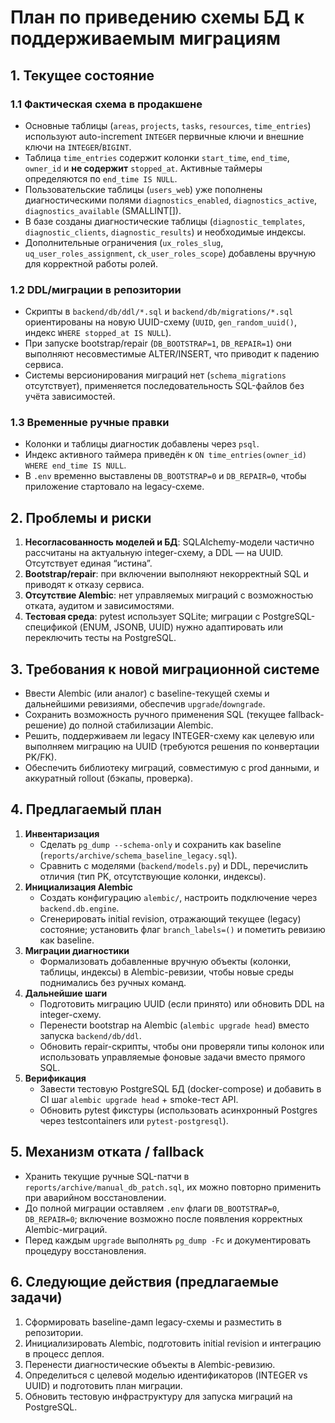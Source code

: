 # План по приведению схемы БД к поддерживаемым миграциям

## 1. Текущее состояние

### 1.1 Фактическая схема в продакшене
- Основные таблицы (`areas`, `projects`, `tasks`, `resources`, `time_entries`) используют auto-increment `INTEGER` первичные ключи и внешние ключи на `INTEGER`/`BIGINT`.
- Таблица `time_entries` содержит колонки `start_time`, `end_time`, `owner_id` и **не содержит** `stopped_at`. Активные таймеры определяются по `end_time IS NULL`.
- Пользовательские таблицы (`users_web`) уже пополнены диагностическими полями `diagnostics_enabled`, `diagnostics_active`, `diagnostics_available` (SMALLINT[]).
- В базе созданы диагностические таблицы (`diagnostic_templates`, `diagnostic_clients`, `diagnostic_results`) и необходимые индексы.
- Дополнительные ограничения (`ux_roles_slug`, `uq_user_roles_assignment`, `ck_user_roles_scope`) добавлены вручную для корректной работы ролей.

### 1.2 DDL/миграции в репозитории
- Скрипты в `backend/db/ddl/*.sql` и `backend/db/migrations/*.sql` ориентированы на новую UUID-схему (`UUID`, `gen_random_uuid()`, индекс `WHERE stopped_at IS NULL`).
- При запуске bootstrap/repair (`DB_BOOTSTRAP=1`, `DB_REPAIR=1`) они выполняют несовместимые ALTER/INSERT, что приводит к падению сервиса.
- Системы версионирования миграций нет (`schema_migrations` отсутствует), применяется последовательность SQL-файлов без учёта зависимостей.

### 1.3 Временные ручные правки
- Колонки и таблицы диагностик добавлены через `psql`.
- Индекс активного таймера приведён к `ON time_entries(owner_id) WHERE end_time IS NULL`.
- В `.env` временно выставлены `DB_BOOTSTRAP=0` и `DB_REPAIR=0`, чтобы приложение стартовало на legacy-схеме.

## 2. Проблемы и риски
1. **Несогласованность моделей и БД**: SQLAlchemy-модели частично рассчитаны на актуальную integer-схему, а DDL — на UUID. Отсутствует единая “истина”.
2. **Bootstrap/repair**: при включении выполняют некорректный SQL и приводят к отказу сервиса.
3. **Отсутствие Alembic**: нет управляемых миграций с возможностью отката, аудитом и зависимостями.
4. **Тестовая среда**: pytest использует SQLite; миграции с PostgreSQL-спецификой (ENUM, JSONB, UUID) нужно адаптировать или переключить тесты на PostgreSQL.

## 3. Требования к новой миграционной системе
- Ввести Alembic (или аналог) с baseline-текущей схемы и дальнейшими ревизиями, обеспечив `upgrade`/`downgrade`.
- Сохранить возможность ручного применения SQL (текущее fallback-решение) до полной стабилизации Alembic.
- Решить, поддерживаем ли legacy INTEGER-схему как целевую или выполняем миграцию на UUID (требуются решения по конвертации PK/FK).
- Обеспечить библиотеку миграций, совместимую с prod данными, и аккуратный rollout (бэкапы, проверка).

## 4. Предлагаемый план
1. **Инвентаризация**
   - Сделать `pg_dump --schema-only` и сохранить как baseline (`reports/archive/schema_baseline_legacy.sql`).
   - Сравнить с моделями (`backend/models.py`) и DDL, перечислить отличия (тип PK, отсутствующие колонки, индексы).
2. **Инициализация Alembic**
   - Создать конфигурацию `alembic/`, настроить подключение через `backend.db.engine`.
   - Сгенерировать initial revision, отражающий текущее (legacy) состояние; установить флаг `branch_labels=()` и пометить ревизию как baseline.
3. **Миграции диагностики**
   - Формализовать добавленные вручную объекты (колонки, таблицы, индексы) в Alembic-ревизии, чтобы новые среды поднимались без ручных команд.
4. **Дальнейшие шаги**
   - Подготовить миграцию UUID (если принято) или обновить DDL на integer-схему.
   - Перенести bootstrap на Alembic (`alembic upgrade head`) вместо запуска `backend/db/ddl`.
   - Обновить repair-скрипты, чтобы они проверяли типы колонок или использовать управляемые фоновые задачи вместо прямого SQL.
5. **Верификация**
   - Завести тестовую PostgreSQL БД (docker-compose) и добавить в CI шаг `alembic upgrade head` + smoke-тест API.
   - Обновить pytest фикстуры (использовать асинхронный Postgres через testcontainers или `pytest-postgresql`).

## 5. Механизм отката / fallback
- Хранить текущие ручные SQL-патчи в `reports/archive/manual_db_patch.sql`, их можно повторно применить при аварийном восстановлении.
- До полной миграции оставляем `.env` флаги `DB_BOOTSTRAP=0`, `DB_REPAIR=0`; включение возможно после появления корректных Alembic-миграций.
- Перед каждым `upgrade` выполнять `pg_dump -Fc` и документировать процедуру восстановления.

## 6. Следующие действия (предлагаемые задачи)
1. Сформировать baseline-дамп legacy-схемы и разместить в репозитории.
2. Инициализировать Alembic, подготовить initial revision и интеграцию в процесс деплоя.
3. Перенести диагностические объекты в Alembic-ревизию.
4. Определиться с целевой моделью идентификаторов (INTEGER vs UUID) и подготовить план миграции.
5. Обновить тестовую инфраструктуру для запуска миграций на PostgreSQL.
